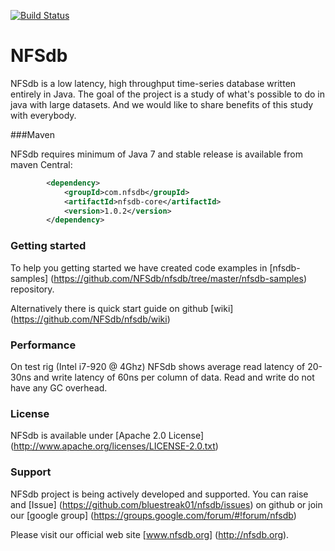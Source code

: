 [![Build Status](https://secure.travis-ci.org/NFSdb/nfsdb.png?branch=master)](http://travis-ci.org/NFSdb/nfsdb)

NFSdb
======

NFSdb is a low latency, high throughput time-series database written entirely in Java. The goal of the project is a study of what's possible to do in java with large datasets. And we would like to share benefits of this study with everybody.


###Maven

NFSdb requires minimum of Java 7 and stable release is available from maven Central:

```xml
        <dependency>
            <groupId>com.nfsdb</groupId>
            <artifactId>nfsdb-core</artifactId>
            <version>1.0.2</version>
        </dependency>

```

### Getting started

To help you getting started we have created code examples in [nfsdb-samples] (https://github.com/NFSdb/nfsdb/tree/master/nfsdb-samples) repository.

Alternatively there is quick start guide on github [wiki] (https://github.com/NFSdb/nfsdb/wiki)

### Performance

On test rig (Intel i7-920 @ 4Ghz) NFSdb shows average read latency of 20-30ns and write latency of 60ns per column of data. Read and write do not have any GC overhead.

### License

NFSdb is available under [Apache 2.0 License] (http://www.apache.org/licenses/LICENSE-2.0.txt)

### Support

NFSdb project is being actively developed and supported. You can raise and [Issue] (https://github.com/bluestreak01/nfsdb/issues) on github or join our [google group] (https://groups.google.com/forum/#!forum/nfsdb)

Please visit our official web site [www.nfsdb.org] (http://nfsdb.org).
